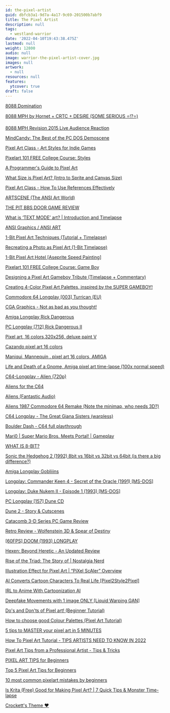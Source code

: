 ```yaml
---
id: the-pixel-artist
guid: dbfcb3a1-9d7a-4a17-9c69-201500b7abf9
title: The Pixel Artist
description: null
tags:
  - westland-warrior
date: '2022-04-10T19:43:38.475Z'
lastmod: null
weight: 12800
audio: null
image: warrior-the-pixel-artist-cover.jpg
images: null
artwork:
  - null
resources: null
features:
  ytcover: true
draft: false
---
```


[8088 Domination](https://www.youtube.com/watch?v=MWdG413nNkI "Play Video")

[8088 MPH by Hornet + CRTC + DESiRE (SOME SERIOUS ⭐!?⭐)](https://www.youtube.com/watch?v=yHXx3orN35Y "Play Video")

[8088 MPH Revision 2015 Live Audience Reaction](https://www.youtube.com/watch?v=gdb3AQ14iVc "Play Video")

[MindCandy: The Best of the PC DOS Demoscene](https://www.youtube.com/watch?v=SJKRFd4J_1w "Play Video")

[Pixel Art Class - Art Styles for Indie Games](https://www.youtube.com/watch?v=LfTiws-0Vss "Play Video")

[Pixelart 101 FREE College Course: Styles](https://www.youtube.com/watch?v=peUx7xoU0F8 "Play Video")

[A Programmer's Guide to Pixel Art](https://www.youtube.com/watch?v=4cYAkHfh9wM "Play Video")

[What Size is Pixel Art? (Intro to Sprite and Canvas Size)](https://www.youtube.com/watch?v=ad-3dn2qUUs "Play Video")

[Pixel Art Class - How To Use References Effectively](https://www.youtube.com/watch?v=xbi6e8vQ_kY "Play Video")

[ARTSCENE (The ANSI Art World)](https://www.youtube.com/watch?v=oQrBbm5ZMlo "Play Video")

[THE PIT BBS DOOR GAME REVIEW](https://www.youtube.com/watch?v=iK69uCBtI18 "Play Video")

[What is ‘TEXT MODE’ art? | Introduction and Timelapse](https://www.youtube.com/watch?v=6iSNinCzKTw "Play Video")

[ANSI Graphics / ANSI ART](https://www.youtube.com/watch?v=XZ0rjUY7DDk "Play Video")

[1-Bit Pixel Art Techniques (Tutorial + Timelapse)](https://www.youtube.com/watch?v=0BZwEoj50uw "Play Video")

[Recreating a Photo as Pixel Art (1-Bit Timelapse)](https://www.youtube.com/watch?v=RYegmXyKoWQ "Play Video")

[1-Bit Pixel Art Hotel \[Aseprite Speed Painting\]](https://www.youtube.com/watch?v=T9GxuwmiF1A "Play Video")

[Pixelart 101 FREE College Course: Game Boy](https://www.youtube.com/watch?v=mNGnQMPUFxw "Play Video")

[Designing a Pixel Art Gameboy Tribute (Timelapse + Commentary)](https://www.youtube.com/watch?v=GDfDWwaO79w "Play Video")

[Creating 4-Color Pixel Art Palettes, inspired by the SUPER GAMEBOY!](https://www.youtube.com/watch?v=PdXpUIATzO0 "Play Video")

[Commodore 64 Longplay \[003\] Turrican (EU)](https://www.youtube.com/watch?v=jqVXuBfEW-g "Play Video")

[CGA Graphics - Not as bad as you thought!](https://www.youtube.com/watch?v=niKblgZupOc "Play Video")

[Amiga Longplay Rick Dangerous](https://www.youtube.com/watch?v=VDmJNcYLbuQ "Play Video")

[PC Longplay \[712\] Rick Dangerous II](https://www.youtube.com/watch?v=e5xvKCbywRI "Play Video")

[Pixel art, 16 colors,320x256, deluxe paint V](https://www.youtube.com/watch?v=FOfl_UogUvw "Play Video")

[Cazando pixel art 16 colors](https://www.youtube.com/watch?v=Va0OttakILE "Play Video")

[Maniqui, Mannequin . pixel art 16 colors, AMIGA](https://www.youtube.com/watch?v=98-88AEmldg "Play Video")

[Life and Death of a Gnome, Amiga pixel art time-lapse (100x normal speed)](https://www.youtube.com/watch?v=OKL1rYQo6jc "Play Video")

[C64-Longplay - Alien (720p)](https://www.youtube.com/watch?v=sgJbs6EGGXg "Play Video")

[Aliens for the C64](https://www.youtube.com/watch?v=ZLUZX5rl1kk "Play Video")

[Aliens (Fantastic Audio)](https://www.youtube.com/watch?v=YKq1b9CzToE "Play Video")

[Aliens 1987 Commodore 64 Remake (Note the minimap, who needs 3D?)](https://www.youtube.com/watch?v=UavprM3KBZQ "Play Video")

[C64 Longplay - The Great Giana Sisters (warpless)](https://www.youtube.com/watch?v=8teXm6723-g "Play Video")

[Boulder Dash - C64 full playthrough](https://www.youtube.com/watch?v=cfIILWnY-MU "Play Video")

[Mari0 | Super Mario Bros. Meets Portal! | Gameplay](https://www.youtube.com/watch?v=PHWEhAE3cZo "Play Video")

[WHAT IS 8-BIT?](https://www.youtube.com/watch?v=QaIoW1aL9GE "Play Video")

[Sonic the Hedgehog 2 (1992) 8bit vs 16bit vs 32bit vs 64bit (is there a big difference?)](https://www.youtube.com/watch?v=64DOay5ZTSI "Play Video")

[Amiga Longplay Gobliiins](https://www.youtube.com/watch?v=0paMeIy8Y2A "Play Video")

[Longplay: Commander Keen 4 - Secret of the Oracle (1991) \[MS-DOS\]](https://www.youtube.com/watch?v=iKHUOKVzo0Q "Play Video")

[Longplay: Duke Nukem II - Episode 1 (1993) \[MS-DOS\]](https://www.youtube.com/watch?v=tofpXhxv64U "Play Video")

[PC Longplay \[157\] Dune CD](https://www.youtube.com/watch?v=L3NcFEvc4yk "Play Video")

[Dune 2 - Story & Cutscenes](https://www.youtube.com/watch?v=Dbx9mbhKjW0 "Play Video")

[Catacomb 3-D Series PC Game Review](https://www.youtube.com/watch?v=xG1oYjG5Bg8 "Play Video")

[Retro Review - Wolfenstein 3D & Spear of Destiny](https://www.youtube.com/watch?v=4JWoNrjUMLA "Play Video")

[\[60FPS\] DOOM (1993) LONGPLAY](https://www.youtube.com/watch?v=iFnOLFd_ByQ "Play Video")

[Hexen: Beyond Heretic - An Updated Review](https://www.youtube.com/watch?v=8l9d0_dovCc "Play Video")

[Rise of the Triad: The Story of | Nostalgia Nerd](https://www.youtube.com/watch?v=mp8e-M5OgmI "Play Video")

[Illustration Effect for Pixel Art | “PiXel ScAler” Overview](https://www.youtube.com/watch?v=QDExYoI4qu0 "Play Video")

[AI Converts Cartoon Characters To Real Life \[Pixel2Style2Pixel\]](https://www.youtube.com/watch?v=g-N8lfceclI "Play Video")

[IRL to Anime With Cartoonization AI](https://www.youtube.com/watch?v=KRE4QZAXYu4 "Play Video")

[Deepfake Movements with 1 image ONLY \[Liquid Warping GAN\]](https://www.youtube.com/watch?v=Zkrcx3_DtCw "Play Video")

[Do's and Don'ts of Pixel art! (Beginner Tutorial)](https://www.youtube.com/watch?v=SZXg7rexa2k "Play Video")

[How to choose good Colour Palettes (Pixel Art Tutorial)](https://www.youtube.com/watch?v=uUdMb8Bb2II "Play Video")

[5 tips to MASTER your pixel art in 5 MINUTES](https://www.youtube.com/watch?v=gu0zx0REV0U "Play Video")

[How To Pixel Art Tutorial - TIPS ARTISTS NEED TO KNOW IN 2022](https://www.youtube.com/watch?v=kJ5kmkVb6as "Play Video")

[Pixel Art Tips from a Professional Artist - Tips & Tricks](https://www.youtube.com/watch?v=cdoWiJANr_U "Play Video")

[PIXEL ART TIPS for Beginners](https://www.youtube.com/watch?v=4tW6T2nG6Xk "Play Video")

[Top 5 Pixel Art Tips for Beginners](https://www.youtube.com/watch?v=0Qhqt1_xpUc "Play Video")

[10 most common pixelart mistakes by beginners](https://www.youtube.com/watch?v=R44hZgtqMI8 "Play Video")

[Is Krita (Free) Good for Making Pixel Art? | 7 Quick Tips & Monster Time-lapse](https://www.youtube.com/watch?v=wCUQXW_xuz0 "Play Video")

[Crockett's Theme ❤️](https://www.youtube.com/watch?v=7AqTB30d-Mc "Play Video")

